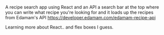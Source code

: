A recipe search app using React and an API a search bar at the top where you can write what recipe you're looking for and it loads up the recipes from Edamam's API https://developer.edamam.com/edamam-recipe-api

Learning more about React.. and flex boxes I guess.